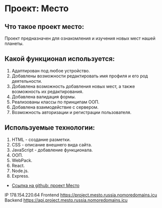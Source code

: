 # Проект: Место

## Что такое проект место:
Проект предназначен для ознакомления и изучения новых мест нашей планеты.

## Какой функционал используется:
1. Адаптирован под любое устройство.
2. Добавлены возможности редактировать имя профиля и его род деятельности.
3. Добавлена возможность добавления новых мест, а также возможность их редактирования.
4. Добавлена валидация формы.
5. Реализованы классы по принципам ООП.
6. Добавлена взаимодействие с сервером.
7. Возможность авторизации и регистрации пользователя.

## Используемые технологии:
1. HTML - создание разметки.
2. CSS - описание внешнего вида сайта.
3. JavaScript - добавление функционала.
4. ООП.
5. WebPack.
6. React.
7. Node.js.
8. Express.

* [Ссылка на github: проект Место](https://github.com/dubyninpavel/react-mesto-api-full)

IP 178.154.220.64
Frontend https://project.mesto.russia.nomoredomains.icu
Backend https://api.project.mesto.russia.nomoredomains.icu
